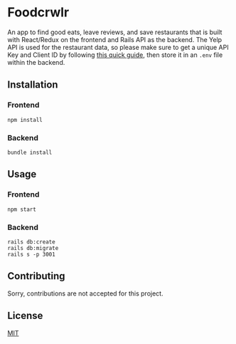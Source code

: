 # Foodcrwlr
An app to find good eats, leave reviews, and save restaurants that is built with React/Redux on the frontend and Rails API as the backend. The Yelp API is used for the restaurant data, so please make sure to get a unique API Key and Client ID by following [this quick guide](https://www.yelp.com/developers/documentation/v3/authentication), then store it in an `.env` file within the backend. 
 
## Installation
### Frontend
```
npm install
```

### Backend
```
bundle install
```
## Usage
### Frontend
```
npm start
```

### Backend
```
rails db:create
rails db:migrate
rails s -p 3001
```

## Contributing
Sorry, contributions are not accepted for this project.

## License
[MIT](https://choosealicense.com/licenses/mit/)
